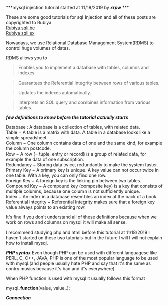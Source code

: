 ***mysql injection tutorial started at 11/18/2019 by ***xrpw*** ***

These are some good tutorials for sql Injection and all of these posts are copyrighted to Rubiya<br>
<a href="https://www.hackerschool.org/Sub_Html/HS_Posting/?uid=42" target="blank">Rubiya sqli be</a>
<br>
<a href="https://www.hackerschool.org/Sub_Html/HS_Posting/?uid=43" target="blank">Rubiya sqli ex</a>


Nowadays, we use Relational Database Management System(RDMS) to control huge volumes of datas.

RDMS allows you to
>Enables you to implement a database with tables, columns and indexes.

>Guarantees the Referential Integrity between rows of various tables.

>Updates the indexes automatically.

>Interprets an SQL query and combines information from various tables.

***few definitions to know before the tutorial actually starts***

Database : A database is a collection of tables, with related data.<br>
Table − A table is a matrix with data. A table in a database looks like a simple spreadsheet.<br>
Column − One column contains data of one and the same kind, for example the column postcode.<br>
Row − A row (= tuple, entry or record) is a group of related data, for example the data of one subscription.<br>
Redundancy − Storing data twice, redundantly to make the system faster.<br>
Primary Key − A primary key is unique. A key value can not occur twice in one table. With a key, you can only find one row.<br>
Foreign Key − A foreign key is the linking pin between two tables.<br>
Compound Key − A compound key (composite key) is a key that consists of multiple columns, because one column is not sufficiently unique.<br>
Index − An index in a database resembles an index at the back of a book.<br>
Referential Integrity − Referential Integrity makes sure that a foreign key value always points to an existing row.<br>

It's fine if you don't understand all of these definitions because when we work on rows and columns on mysql it will make all sense.


I recommend studying php and html before this tutorial
at 11/18/2019 I haven't started on these two tutorials but in the future I will
I will not explain how to install mysql.

***PHP syntax***
Even though PHP can be used with different languagese like PERL, C, C++, JAVA, PHP is one of the most popular language to be used with mysql.(and people usually hate PHP and say that it's the same as contry musics because it's bad and it's everywhere)

When PHP function is used with mysql it usually follows this format

mysql_**function**(value, value..);

***Connection***



